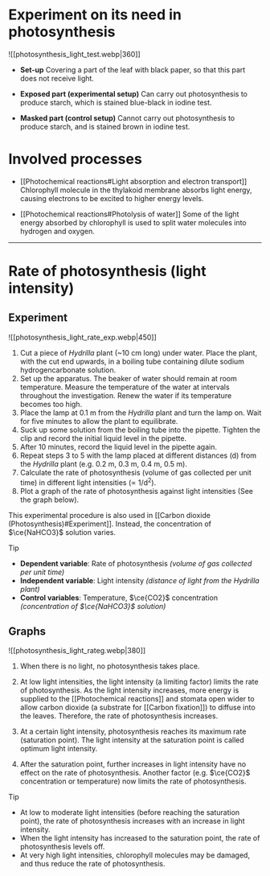 # Experiment on its need in photosynthesis
![[photosynthesis_light_test.webp|360]]

- **Set-up**
  Covering a part of the leaf with black paper, so that this part does not receive light.

- **Exposed part (experimental setup)**
  Can carry out photosynthesis to produce starch, which is stained blue-black in iodine test.

- **Masked part (control setup)**
  Cannot carry out photosynthesis to produce starch, and is stained brown in iodine test.

# Involved processes
- [[Photochemical reactions#Light absorption and electron transport]]
  Chlorophyll molecule in the thylakoid membrane absorbs light energy, causing electrons to be excited to higher energy levels.

- [[Photochemical reactions#Photolysis of water]]
  Some of the light energy absorbed by chlorophyll is used to split water molecules into hydrogen and oxygen.


<hr>

# Rate of photosynthesis (light intensity)
## Experiment
![[photosynthesis_light_rate_exp.webp|450]]

1. Cut a piece of *Hydrilla* plant (~10 cm long) under water. Place the plant, with the cut end upwards, in a boiling tube containing dilute sodium hydrogencarbonate solution.
2. Set up the apparatus. The beaker of water should remain at room temperature. Measure the temperature of the water at intervals throughout the investigation. Renew the water if its temperature becomes too high.
3. Place the lamp at 0.1 m from the *Hydrilla* plant and turn the lamp on. Wait for five minutes to allow the plant to equilibrate.
4. Suck up some solution from the boiling tube into the pipette. Tighten the clip and record the initial liquid level in the pipette.
5. After 10 minutes, record the liquid level in the pipette again.
6. Repeat steps 3 to 5 with the lamp placed at different distances (d) from the *Hydrilla* plant (e.g. 0.2 m, 0.3 m, 0.4 m, 0.5 m).
7. Calculate the rate of photosynthesis (volume of gas collected per unit time) in different light intensities (∝ 1/d<sup>2</sup>).
8. Plot a graph of the rate of photosynthesis against light intensities (See the graph below).

This experimental procedure is also used in [[Carbon dioxide (Photosynthesis)#Experiment]].
Instead, the concentration of $\ce{NaHCO3}$ solution varies.

> [!tip]
> - **Dependent variable**: Rate of photosynthesis *(volume of gas collected per unit time)*
> - **Independent variable**: Light intensity *(distance of light from the Hydrilla plant)*
> - **Control variables**: Temperature, $\ce{CO2}$ concentration *(concentration of $\ce{NaHCO3}$ solution)*

## Graphs
![[photosynthesis_light_rateg.webp|380]]

1. When there is no light, no photosynthesis takes place.

2. At low light intensities, the light intensity (a limiting factor) limits the rate of photosynthesis. As the light intensity increases, more energy is supplied to the [[Photochemical reactions]] and stomata open wider to allow carbon dioxide (a substrate for [[Carbon fixation]]) to diffuse into the leaves. Therefore, the rate of photosynthesis increases.

3. At a certain light intensity, photosynthesis reaches its maximum rate (saturation point).
   The light intensity at the saturation point is called optimum light intensity.

4. After the saturation point, further increases in light intensity have no effect on the rate of photosynthesis. Another factor (e.g. $\ce{CO2}$ concentration or temperature) now limits the rate of photosynthesis.

> [!tip]
> - At low to moderate light intensities (before reaching the saturation point), the rate of photosynthesis increases with an increase in light intensity.
> - When the light intensity has increased to the saturation point, the rate of photosynthesis levels off.
> - At very high light intensities, chlorophyll molecules may be damaged, and thus reduce the rate of photosynthesis.
